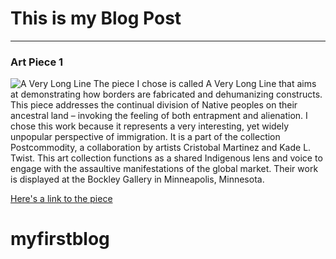 # This is my Blog Post
------

### Art Piece 1
![A Very Long Line](images/Picture1.jpg?raw=true "A Very Long Line")
The piece I chose is called A Very Long Line that aims at demonstrating how borders are fabricated and dehumanizing constructs. This piece addresses the continual division of Native peoples on their ancestral land – invoking the feeling of both entrapment and alienation. I chose this work because it represents a very interesting, yet widely unpopular perspective of immigration. It is a part of the collection Postcommodity, a collaboration by artists Cristobal Martinez and Kade L. Twist. This art collection functions as a shared Indigenous lens and voice to engage with the assaultive manifestations of the global market. Their work is displayed at the Bockley Gallery in Minneapolis, Minnesota. 


[Here's a link to the piece](https://www.youtube.com/watch?v=yeXbIPmFTGE&feature=youtu.behttps://youtu.be/yeXbIPmFTGE
)

# myfirstblog
